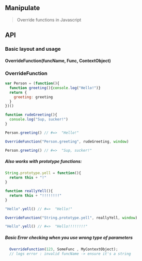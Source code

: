 ## Manipulate
> Override functions in Javascript

## API

### Basic layout and usage
#### OverrideFunction(funcName, Func, ContextObject)

### OverrideFunction
```javascript
var Person = (function(){
  function greeting(){console.log("Hello!")}
  return {
    greeting: greeting
  }
})()

function rudeGreeting(){
  console.log("Sup, sucker!")
}

Person.greeting() // #=>  "Hello!"

OverrideFunction("Person.greeting", rudeGreeting, window)

Person.greeting() // #=>  "Sup, sucker!"
```

##### Also works with prototype functions:
```javascript
String.prototype.yell = function(){
  return this + "!"
}

function reallyYell(){
  return this + "!!!!!!!!"
}

"Hello".yell() // #=>  "Hello!"

OverrideFunction("String.prototype.yell", reallyYell, window)

"Hello".yell() // #=>  "Hello!!!!!!!!"
```
##### Basic Error checking when you use wrong type of parameters

```javascript
  OverrideFunction(123, SomeFunc , MyContextObject);
  // logs error : invalid funcName -> ensure it's a string
```

